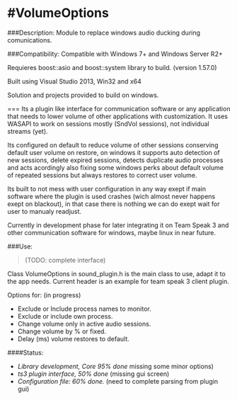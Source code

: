 #VolumeOptions
=======

###Description:
  Module to replace windows audio ducking during comunications.

###Compatibility:
  Compatible with Windows 7+ and Windows Server R2+

Requieres boost::asio and boost::system library to build. (version 1.57.0)

Built using Visual Studio 2013, Win32 and x64

Solution and projects provided to build on windows.

===
  Its a plugin like interface for communication software or any application that needs to lower volume of other applications with customization. It uses WASAPI to work on sessions mostly (SndVol sessions), not individual streams (yet).
  
  
  Its configured on default to reduce volume of other sessions conserving default user volume on restore, on windows it supports auto detection of new sessions, delete expired sessions, detects duplicate audio processes and acts acordingly also fixing some windows perks about default volume of repeated sessions but always restores to correct user volume.
  
  
  Its built to not mess with user configuration in any way exept if main software where the plugin is used crashes (wich almost never happens exept on blackout), in that case there is nothing we can do exept wait for user to manualy readjust.

Currently in development phase for later integrating it on Team Speak 3 and other communication software for windows, maybe linux in near future.


###Use:
>(TODO: complete interface)

Class VolumeOptions in sound_plugin.h is the main class to use, adapt it to the app needs. Current header is an example for team speak 3 client plugin.

Options for:  (in progress)
* Exclude or Include process names to monitor.
* Exclude or include own process.
* Change volume only in active audio sessions.
* Change volume by % or fixed.
* Delay (ms) volume restores to default.


####Status:
* *Library development, Core 95% done* missing some minor options)
* *ts3 plugin interface, 50% done* (missing gui screen)
* *Configuration file: 60% done.* (need to complete parsing from plugin gui)
